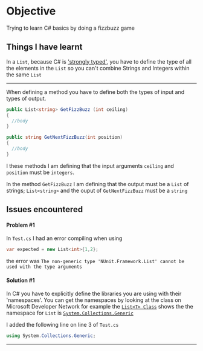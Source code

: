 # Objective

Trying to learn C# basics by doing a fizzbuzz game



## Things I have learnt

In a `List`, because C# is ['strongly typed'](http://whatis.techtarget.com/definition/strongly-typed), you have to define the type of all the elements in the `List` so you can't combine Strings and Integers within the same `List`

-----

When defining a method you have to define both the types of input and types of output.
```cs
public List<string> GetFizzBuzz (int ceiling)
{
  //body
}

public string GetNextFizzBuzz(int position)
{
  //body
}
```
I these methods I am defining that the input arguments `ceiling` and `position` must be `integers`.

In the method `GetFizzBuzz` I am defining that the output must be a `List` of strings; `List<string>` and the ouput of `GetNextFizzBuzz` must be a `string`


## Issues encountered

#### Problem #1

In `Test.cs` I had an error compiling when using
```cs
var expected = new List<int>{1,2};
```
the error was
`The non-generic type 'NUnit.Framework.List' cannot be used with the type arguments`

#### Solution #1

In C# you have to explicitly define the libraries you are using with their 'namespaces'. You can get the namespaces by looking at the class on Microsoft Developer Network for example the [`List<T> Class`](https://msdn.microsoft.com/en-us/library/6sh2ey19) shows the the namespace for `List` is [`System.Collections.Generic`](https://msdn.microsoft.com/en-us/library/system.collections.generic)

I added the following line on line 3 of `Test.cs`

```cs
using System.Collections.Generic;
```

--------

